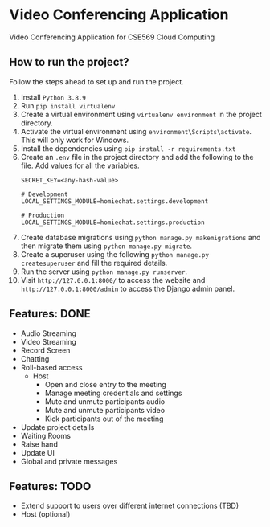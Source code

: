 # Video Conferencing Application

Video Conferencing Application for CSE569 Cloud Computing

## How to run the project?

Follow the steps ahead to set up and run the project.

1. Install `Python 3.8.9`
2. Run `pip install virtualenv`
3. Create a virtual environment using `virtualenv environment` in the project directory.
4. Activate the virtual environment using `environment\Scripts\activate`. This will only work for Windows.
5. Install the dependencies using `pip install -r requirements.txt`
6. Create an `.env` file in the project directory and add the following to the file. Add values for all the variables.
    ```text
    SECRET_KEY=<any-hash-value>

    # Development
    LOCAL_SETTINGS_MODULE=homiechat.settings.development

    # Production
    LOCAL_SETTINGS_MODULE=homiechat.settings.production
    ```
7. Create database migrations using `python manage.py makemigrations` and then migrate them using `python manage.py migrate`.
8. Create a superuser using the following `python manage.py createsuperuser` and fill the required details.
9. Run the server using `python manage.py runserver`.
10. Visit `http://127.0.0.1:8000/` to access the website and `http://127.0.0.1:8000/admin` to access the Django admin panel.

## Features: DONE
* Audio Streaming
* Video Streaming
* Record Screen
* Chatting
* Roll-based access
    * Host
        * Open and close entry to the meeting
        * Manage meeting credentials and settings
        * Mute and unmute participants audio
        * Mute and unmute participants video
        * Kick participants out of the meeting
* Update project details
* Waiting Rooms
* Raise hand
* Update UI
* Global and private messages

## Features: TODO
* Extend support to users over different internet connections (TBD)
* Host (optional)